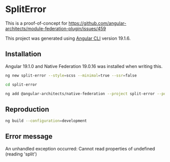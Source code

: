 # SplitError

This is a proof-of-concept for https://github.com/angular-architects/module-federation-plugin/issues/459

This project was generated using [Angular CLI](https://github.com/angular/angular-cli) version 19.1.6.

## Installation
Angular 19.1.0 and Native Federation 19.0.16 was installed when writing this.

```bash
ng new split-error --style=scss --minimal=true --ssr=false
```

```bash
cd split-error
```

```bash
ng add @angular-architects/native-federation --project split-error --port 4205 --type dynamic-host
```

## Reproduction
```bash
ng build --configuration=development
```

## Error message
An unhandled exception occurred: Cannot read properties of undefined (reading 'split')
